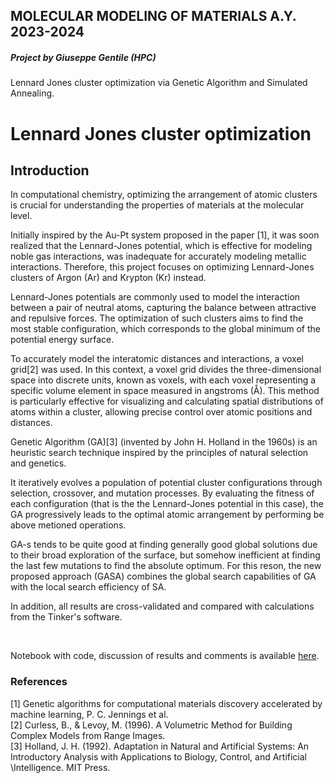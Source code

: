## MOLECULAR MODELING OF MATERIALS A.Y. 2023-2024
##### Project by Giuseppe Gentile (HPC)
Lennard Jones cluster optimization via Genetic Algorithm and Simulated Annealing.

# Lennard Jones cluster optimization

## Introduction
In computational chemistry, optimizing the arrangement of atomic clusters is crucial for understanding the properties of materials at the molecular level.

Initially inspired by the Au-Pt system proposed in the paper [1], it was soon realized that the Lennard-Jones potential, which is effective for modeling noble gas interactions, was inadequate for accurately modeling metallic interactions. 
Therefore, this project focuses on optimizing Lennard-Jones clusters of Argon (Ar) and Krypton (Kr) instead.

Lennard-Jones potentials are commonly used to model the interaction between a pair of neutral atoms, capturing the balance between attractive and repulsive forces. The optimization of such clusters aims to find the most stable configuration, which corresponds to the global minimum of the potential energy surface.

To accurately model the interatomic distances and interactions, a voxel grid[2] was used. In this context, a voxel grid divides the three-dimensional space into discrete units, known as voxels, with each voxel representing a specific volume element in space measured in angstroms (Å). This method is particularly effective for visualizing and calculating spatial distributions of atoms within a cluster, allowing precise control over atomic positions and distances.

Genetic Algorithm (GA)[3] (invented by John H. Holland in the 1960s) is an heuristic search technique inspired by the principles of natural selection and genetics. 

It iteratively evolves a population of potential cluster configurations through selection, crossover, and mutation processes. By evaluating the fitness of each configuration (that is the the Lennard-Jones potential in this case), the GA progressively leads to the optimal atomic arrangement by performing be above metioned operations.

GA-s tends to be quite good at finding generally good global solutions due to their broad exploration of the surface, but somehow inefficient at finding the last few mutations to find the absolute optimum. 
For this reson, the new proposed approach (GASA) combines the global search capabilities of GA with the local search efficiency of SA.

In addition, all results are cross-validated and compared with calculations from the Tinker's software. 

<br>

Notebook with code, discussion of results and comments is available [here](https://github.com/giuseppeegentile/LJ-cluster-minimization/blob/main/LJ%20cluster%20opt%20GASA.ipynb).

### References
[1] Genetic algorithms for computational materials discovery accelerated by machine learning, P. C. Jennings et al. \
[2] Curless, B., & Levoy, M. (1996). A Volumetric Method for Building Complex Models from Range Images.\
[3] Holland, J. H. (1992). Adaptation in Natural and Artificial Systems: An Introductory Analysis with Applications to Biology, Control, and Artificial \Intelligence. MIT Press. 
